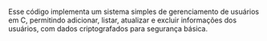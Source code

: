 Esse código implementa um sistema simples de gerenciamento de usuários em C, permitindo adicionar, listar, atualizar e excluir informações dos usuários, com dados criptografados para segurança básica.
